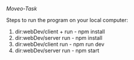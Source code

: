 *Moveo-Task*

Steps to run the program on your local computer:
1. dir:webDev/client + run - npm install
3. dir:webDev/server
run - npm install
4. dir:webDev/client
run - npm run dev
5. dir:webDev/server
run - npm start
